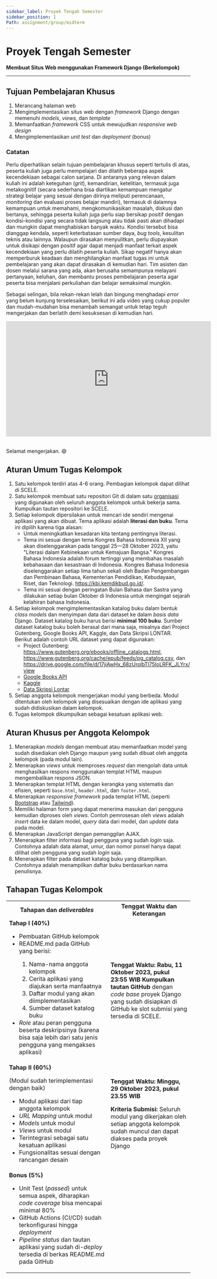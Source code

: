 ```yaml
---
sidebar_label: Proyek Tengah Semester
sidebar_position: 1
Path: assignment/group/midterm
---
```


# Proyek Tengah Semester

**Membuat Situs Web menggunakan Framework Django (Berkelompok)**

---

## Tujuan Pembelajaran Khusus

1. Merancang halaman web
2. Mengimplementasikan situs web dengan *framework* Django dengan memenuhi *models*, *views*, dan *template*
3. Memanfaatkan *framework* CSS untuk mewujudkan *responsive web design*
4. Mengimplementasikan *unit test* dan *deployment* (bonus)

### Catatan

Perlu diperhatikan selain tujuan pembelajaran khusus seperti tertulis di atas, peserta kuliah juga perlu mempelajari dan dilatih beberapa aspek kecendekiaan sebagai calon sarjana. Di antaranya yang relevan dalam kuliah ini adalah keteguhan (*grit*), kemandirian, ketelitian, termasuk juga metakognitif (secara sederhana bisa diartikan kemampuan mengatur strategi belajar yang sesuai dengan dirinya meliputi perencanaan, *monitoring* dan evaluasi proses belajar mandiri), termasuk di dalamnya kemampuan untuk memahami, mengkomunikasikan masalah, diskusi dan bertanya, sehingga peserta kuliah juga perlu siap bersikap positif dengan kondisi-kondisi yang secara tidak langsung atau tidak pasti akan dihadapi dan mungkin dapat menghabiskan banyak waktu. Kondisi tersebut bisa dianggap kendala, seperti keterbatasan sumber daya, *bug tools*, kesulitan teknis atau lainnya. Walaupun dirasakan menyulitkan, perlu diupayakan untuk disikapi dengan positif agar dapat menjadi manfaat terkait aspek kecendekiaan yang perlu dilatih peserta kuliah. Sikap negatif hanya akan memperburuk keadaan dan menghilangkan manfaat tugas ini untuk pembelajaran yang akan dapat dirasakan di kemudian hari. Tim asisten dan dosen melalui sarana yang ada, akan berusaha semampunya melayani pertanyaan, keluhan, dan membantu proses pembelajaran peserta agar peserta bisa menjalani perkuliahan dan belajar semaksimal mungkin.

Sebagai selingan, bila rekan-rekan lelah dan bingung menghadapi *error* yang belum kunjung terselesaikan, berikut ini ada video yang cukup populer dan mudah-mudahan bisa menambah semangat untuk tetap teguh mengerjakan dan berlatih demi kesuksesan di kemudian hari.

<iframe width="560" height="315" src="https://www.youtube-nocookie.com/embed/42-hh-iMJJI" title="YouTube video player" frameborder="0" allow="accelerometer; autoplay; clipboard-write; encrypted-media; gyroscope; picture-in-picture" allowfullscreen></iframe><br /><br />

Selamat mengerjakan. 😄

## Aturan Umum Tugas Kelompok

1. Satu kelompok terdiri atas 4-6 orang. Pembagian kelompok dapat dilihat di SCELE.
2. Satu kelompok membuat satu repositori Git di dalam satu [organisasi](https://docs.github.com/en/organizations/collaborating-with-groups-in-organizations/about-organizations) yang digunakan oleh seluruh anggota kelompok untuk bekerja sama. Kumpulkan tautan repositori ke SCELE.
3. Setiap kelompok dipersilakan untuk mencari ide sendiri mengenai aplikasi yang akan dibuat. Tema aplikasi adalah **literasi dan buku**. Tema ini dipilih karena tiga alasan: 
    - Untuk meningkatkan kesadaran kita tentang pentingnya literasi.
    - Tema ini sesuai dengan tema Kongres Bahasa Indonesia XII yang akan diselenggarakan pada tanggal 25—28 Oktober 2023, yaitu "Literasi dalam Kebinekaan untuk Kemajuan Bangsa." Kongres Bahasa Indonesia adalah forum tertinggi yang membahas masalah kebahasaan dan kesastraan di Indonesia. Kongres Bahasa Indonesia diselenggarakan setiap lima tahun sekali oleh Badan Pengembangan dan Pembinaan Bahasa, Kementerian Pendidikan, Kebudayaan, Riset, dan Teknologi. <https://kbi.kemdikbud.go.id/>.
    - Tema ini sesuai dengan peringatan Bulan Bahasa dan Sastra yang dilakukan setiap bulan Oktober di Indonesia untuk mengingat sejarah kelahiran bahasa Indonesia.
4. Setiap kelompok mengimplementasikan katalog buku dalam bentuk *class models* dan menyimpan data dari dataset ke dalam *basis data* Django. Dataset katalog buku harus berisi **minimal 100 buku**. Sumber dataset katalog buku boleh berasal dari mana saja, misalnya dari Project Gutenberg, Google Books API, Kaggle, dan Data Skripsi LONTAR.
    Berikut adalah contoh URL dataset yang dapat digunakan:
    - Project Gutenberg: <https://www.gutenberg.org/ebooks/offline_catalogs.html>, <https://www.gutenberg.org/cache/epub/feeds/pg_catalog.csv>, dan <https://drive.google.com/file/d/17jiAwHx_68zUrolbTl75IoLRFK_JLYrx/view>
    - [Google Books API](https://developers.google.com/books/)
    - [Kaggle](https://www.kaggle.com/datasets?search=book)
    - [Data Skripsi Lontar](https://univindonesia-my.sharepoint.com/:x:/g/personal/iisafriyanti_office_ui_ac_id/EY1Lmwm40rJLhtbWtKerNOYBI3BxiLSlDbLuL3mFIsw8wA?e=DL43jL)
5. Setiap anggota kelompok mengerjakan modul yang berbeda. Modul ditentukan oleh kelompok yang disesuaikan dengan ide aplikasi yang sudah didiskusikan dalam kelompok.
6. Tugas kelompok dikumpulkan sebagai kesatuan aplikasi web.

## Aturan Khusus per Anggota Kelompok

1. Menerapkan *models* dengan membuat atau memanfaatkan model yang sudah disediakan oleh Django maupun yang sudah dibuat oleh anggota kelompok (pada modul lain).
2. Menerapkan *views* untuk memproses *request* dan mengolah data untuk menghasilkan respons menggunakan templat HTML maupun mengembalikan respons JSON.
3. Menerapkan templat HTML dengan kerangka yang sistematis dan efisien, seperti `base.html`, `header.html`, dan `footer.html`.
4. Menerapkan *responsive framework* pada templat HTML (seperti [Bootstrap](https://getbootstrap.com/) atau [Tailwind](https://tailwindcss.com/)).
5. Memiliki halaman form yang dapat menerima masukan dari pengguna kemudian diproses oleh *views*. Contoh pemrosesan oleh *views* adalah *insert* data ke dalam model, *query* data dari model, dan *update* data pada model.
6. Menerapkan JavaScript dengan pemanggilan AJAX.
7. Menerapkan filter informasi bagi pengguna yang sudah *login* saja. Contohnya adalah data alamat, umur, dan nomor ponsel hanya dapat dilihat oleh pengguna yang sudah *login* saja.
8. Menerapkan filter pada dataset katalog buku yang ditampilkan. Contohnya adalah menampilkan daftar buku berdasarkan nama penulisnya.

## Tahapan Tugas Kelompok

<table>
    <tr>
        <th>Tahapan dan <em>deliverables</em></th>
        <th>Tenggat Waktu dan Keterangan</th>
    </tr>
    <tr>
        <td>
            <b>Tahap I (40%)</b>
            <ul>
                <li>Pembuatan GitHub kelompok</li>
                <li>README.md pada GitHub yang berisi:</li>
                    <ol>
                        <li>Nama-nama anggota kelompok</li>
                        <li>Cerita aplikasi yang diajukan serta manfaatnya</li>
                        <li>Daftar modul yang akan diimplementasikan</li>
                        <li>Sumber dataset katalog buku</li>
                    </ol>
                <li><em>Role</em> atau peran pengguna beserta deskripsinya (karena bisa saja lebih dari satu jenis pengguna yang mengakses aplikasi)</li>
            </ul>
        </td>
        <td>
            <b>Tenggat Waktu: Rabu, 11 Oktober 2023, pukul 23:55 WIB</b>
            <b>Kumpulkan tautan GitHub</b> dengan <em>code base</em> proyek Django yang sudah disiapkan di GitHub ke slot submisi yang tersedia di SCELE.
        </td>
    </tr>
    <tr>
        <td>
            <b>Tahap II (60%)</b>
            <p>(Modul sudah terimplementasi dengan baik)</p>
            <ul>
                <li>Modul aplikasi dari tiap anggota kelompok</li>
                <li><em>URL Mapping</em> untuk modul</li>
                <li><em>Models</em> untuk modul</li>
                <li><em>Views</em> untuk modul</li>
                <li>Terintegrasi sebagai satu kesatuan aplikasi</li>
                <li>Fungsionalitas sesuai dengan rancangan desain</li>
            </ul>
        </td>
        <td>
            <b>Tenggat Waktu: Minggu, 29 Oktober 2023, pukul 23.55 WIB</b>
            <p><b>Kriteria Submisi:</b> Seluruh modul yang dikerjakan oleh setiap anggota kelompok sudah muncul dan dapat diakses pada proyek Django</p>
        </td>
    </tr>
    <tr>
        <td>
            <b>Bonus (5%)</b>
            <ul>
                <li>Unit Test (<em>passed</em>) untuk semua aspek, diharapkan <em>code coverage</em> bisa mencapai minimal 80%</li>
                <li>GitHub Actions (CI/CD) sudah terkonfigurasi hingga <em>deployment</em></li>
                <li><em>Pipeline status</em> dan tautan aplikasi yang sudah di-<em>deploy</em> tersedia di berkas README.md pada GitHub</li>
            </ul>
        </td>
        <td></td>
    </tr>
</table>

